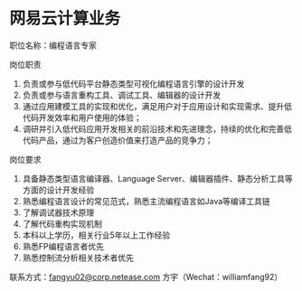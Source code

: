 # 网易云计算业务

职位名称：编程语言专家

岗位职责
1. 负责或参与低代码平台静态类型可视化编程语言引擎的设计开发
2. 负责或参与语言重构工具、调试工具、编辑器的设计开发
3. 通过应用建模工具的实现和优化，满足用户对于应用设计和实现需求、提升低代码开发效率和用户使用的体验；
4. 调研并引入低代码应用开发相关的前沿技术和先进理念，持续的优化和完善低代码产品，通过为客户创造价值来打造产品的竞争力；

岗位要求
1. 具备静态类型语言编译器、Language Server、编辑器插件、静态分析工具等方面的设计开发经验
2. 熟悉编程语言设计的常见范式，熟悉主流编程语言如Java等编译工具链
3. 了解调试器技术原理
4. 了解代码重构实现机制
5. 本科以上学历，相关行业5年以上工作经验
6. 熟悉FP编程语言者优先
7. 熟悉控制流分析相关技术者优先

联系方式：fangyu02@corp.netease.com 方宇（Wechat：williamfang92）
